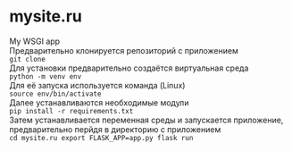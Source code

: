 # mysite.ru
 My WSGI app  
Предварительно клонируется репозиторий с приложением  
`
git clone
`  
Для установки предварительно создаётся виртуальная среда  
`
python -m venv env
`  
Для её запуска используется команда (Linux)  
`
source env/bin/activate
`  
Далее устанавливаются необходимые модули  
`
pip install -r requirements.txt
`  
Затем устанавливается переменная среды и запускается приложение, предварительно перйдя в директорию с приложением  
`
cd mysite.ru
export FLASK_APP=app.py
flask run
`  
